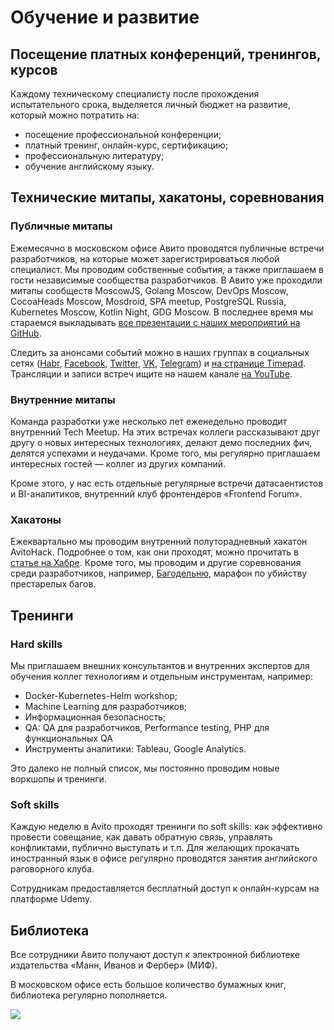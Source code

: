 # Обучение и развитие 

## Посещение платных конференций, тренингов, курсов
Каждому техническому специалисту после прохождения испытательного срока, выделяется личный бюджет на развитие, который можно потратить на:

- посещение профессиональной конференции;
- платный тренинг, онлайн-курс, сертификацию;
- профессиональную литературу;
- обучение английскому языку.

## Технические митапы, хакатоны, соревнования

### Публичные митапы
Ежемесячно в московском офисе Авито проводятся публичные встречи разработчиков, на которые может зарегистрироваться любой специалист. Мы проводим собственные события, а также приглашаем в гости независимые сообщества разработчиков. В Авито уже проходили митапы сообществ MoscowJS, Golang Moscow, DevOps Moscow, CocoaHeads Moscow, Mosdroid, SPA meetup, PostgreSQL Russia, Kubernetes Moscow, Kotlin Night, GDG Moscow. В последнее время мы стараемся выкладывать [все презентации с наших мероприятий на GitHub](https://github.com/avito-tech/avitotech-presentations). 

Следить за анонсами событий можно в наших группах в социальных сетях ([Habr](https://habrahabr.ru/company/avito/), [Facebook](https://www.facebook.com/AvitoTech/), [Twitter](https://twitter.com/AvitoTech), [VK](https://vk.com/avitotech), [Telegram](https://t.me/avitotech)) и [на странице Timepad](https://avitotech.timepad.ru/). Трансляции и записи встреч ищите на нашем канале [на YouTube](https://www.youtube.com/c/AvitoTech). 


### Внутренние митапы
Команда разработки уже несколько лет еженедельно проводит внутренний Tech Meetup. На этих встречах коллеги рассказывают друг другу о новых интересных технологиях, делают демо последних фич, делятся успехами и неудачами. Кроме того, мы регулярно приглашаем интересных гостей — коллег из других компаний.

Кроме этого, у нас есть отдельные регулярные встречи датасаентистов и BI-аналитиков, внутренний клуб фронтендеров «Frontend Forum».

### Хакатоны
Ежеквартально мы проводим внутренний полуторадневный хакатон AvitoHack. Подробнее о том, как они проходят, можно прочитать в [статье на Хабре](https://habrahabr.ru/company/avito/blog/342466/). Кроме того, мы проводим и другие соревнования среди разработчиков, например, [Багодельню](https://habr.com/company/avito/blog/351736/), марафон по убийству престарелых багов.

## Тренинги

### Hard skills
Мы приглашаем внешних консультантов и внутренних экспертов для обучения коллег технологиям и отдельным инструментам, например:

- Docker-Kubernetes-Helm workshop;
- Machine Learning для разработчиков;
- Информационная безопасность;
- QA: QA для разработчиков, Performance testing, PHP для функциональных QA
- Инструменты аналитики: Tableau, Google Analytics.

Это далеко не полный список, мы постоянно проводим новые воркшопы и тренинги. 

### Soft skills
Каждую неделю в Avito проходят тренинги по soft skills: как эффективно провести совещание, как давать обратную связь, управлять конфликтами, публично выступать и т.п. Для желающих прокачать иностранный язык в офисе регулярно проводятся занятия английского раговорного клуба.

Сотрудникам предоставляется бесплатный доступ к онлайн-курсам на платформе Udemy.

## Библиотека

Все сотрудники Авито получают доступ к электронной библиотеке издательства «Манн, Иванов и Фербер» (МИФ).

В московском офисе есть большое количество бумажных книг, библиотека регулярно пополняется.

![](https://habrastorage.org/getpro/habr/post_images/f84/332/9a8/f843329a869795ce024ab5294c706cae.jpg)

